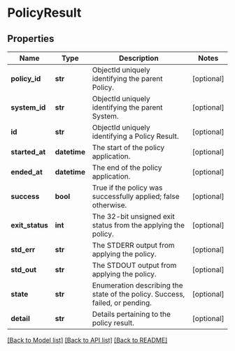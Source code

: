 # PolicyResult

## Properties
Name | Type | Description | Notes
------------ | ------------- | ------------- | -------------
**policy_id** | **str** | ObjectId uniquely identifying the parent Policy. | [optional] 
**system_id** | **str** | ObjectId uniquely identifying the parent System. | [optional] 
**id** | **str** | ObjectId uniquely identifying a Policy Result. | [optional] 
**started_at** | **datetime** | The start of the policy application. | [optional] 
**ended_at** | **datetime** | The end of the policy application. | [optional] 
**success** | **bool** | True if the policy was successfully applied; false otherwise. | [optional] 
**exit_status** | **int** | The 32-bit unsigned exit status from the applying the policy. | [optional] 
**std_err** | **str** | The STDERR output from applying the policy. | [optional] 
**std_out** | **str** | The STDOUT output from applying the policy. | [optional] 
**state** | **str** | Enumeration describing the state of the policy. Success, failed, or pending. | [optional] 
**detail** | **str** | Details pertaining to the policy result. | [optional] 

[[Back to Model list]](../README.md#documentation-for-models) [[Back to API list]](../README.md#documentation-for-api-endpoints) [[Back to README]](../README.md)


